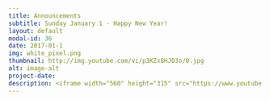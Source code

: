 ```yaml
---
title: Announcements
subtitle: Sunday January 1 - Happy New Year!
layout: default
modal-id: 36
date: 2017-01-1
img: white_pixel.png
thumbnail: http://img.youtube.com/vi/p3KZx8HJ03o/0.jpg
alt: image-alt
project-date:
description: <iframe width="560" height="315" src="https://www.youtube.com/embed/p3KZx8HJ03o" frameborder="0" allowfullscreen></iframe>
---
```

